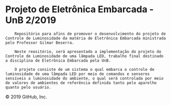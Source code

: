 # Projeto de Eletrônica Embarcada - UnB 2/2019
        Repositório para afins de promover o desenvolvimento do projeto de Controle de Luminosidade da matéria de Eletrônica Embarcada ministrada pelo Professor Gilmar Beserra.

        Neste reositório, será apresentado a implementação do projeto do Controle de Luminosidade de uma lâmpada LED, trabalho final destinado a disciplina de Eletrônica Embarcada pela UnB. 

        O projeto consiste de um sistema o qual embarca o controle de luminosidade de uma lâmpada LED por meio de comandos e sensores sensíveis a luminosidade do ambiente, o qual será controlada por meio de valores de ambientes de referência definida tanto pelo aparelho quanto pelo usuário.
© 2019 GitHub, Inc.
